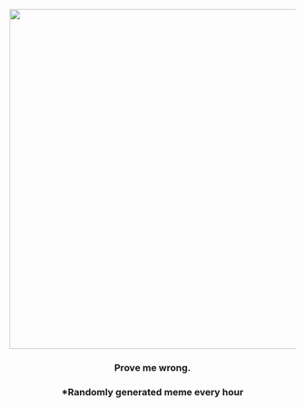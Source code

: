 <p align="center">
        <img src="https://i.redd.it/xbsj451dfvq81.jpg" width="600" height="600">
        </p>
        <h3 align="center">Prove me wrong.</h3>
        <h3 align="center">*Randomly generated meme every hour</h3>
    